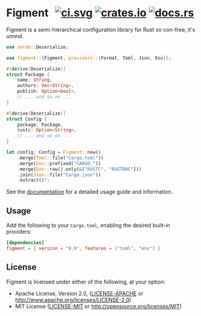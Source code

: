 # Figment &thinsp; [![ci.svg]][ci] [![crates.io]][crate] [![docs.rs]][docs]

[crates.io]: https://img.shields.io/crates/v/figment.svg
[crate]: https://crates.io/crates/figment
[docs.rs]: https://docs.rs/figment/badge.svg
[docs]: https://docs.rs/figment
[ci.svg]: https://github.com/SergioBenitez/Figment/workflows/CI/badge.svg
[ci]: https://github.com/SergioBenitez/Figment/actions

Figment is a semi-hierarchical configuration library for Rust so con-free, it's
_unreal_.

```rust
use serde::Deserialize;

use figment::{Figment, providers::{Format, Toml, Json, Env}};

#[derive(Deserialize)]
struct Package {
    name: String,
    authors: Vec<String>,
    publish: Option<bool>,
    // ... and so on ...
}

#[derive(Deserialize)]
struct Config {
    package: Package,
    rustc: Option<String>,
    // ... and so on ...
}

let config: Config = Figment::new()
    .merge(Toml::file("Cargo.toml"))
    .merge(Env::prefixed("CARGO_"))
    .merge(Env::raw().only(&["RUSTC", "RUSTDOC"]))
    .join(Json::file("Cargo.json"))
    .extract()?;
```

See the [documentation](https://docs.rs/figment) for a detailed usage guide and
information.

## Usage

Add the following to your `Cargo.toml`, enabling the desired built-in providers:

```toml
[dependencies]
figment = { version = "0.9", features = ["toml", "env"] }
```

## License

Figment is licensed under either of the following, at your option:

 * Apache License, Version 2.0, ([LICENSE-APACHE](LICENSE-APACHE) or http://www.apache.org/licenses/LICENSE-2.0)
 * MIT License ([LICENSE-MIT](LICENSE-MIT) or http://opensource.org/licenses/MIT)
